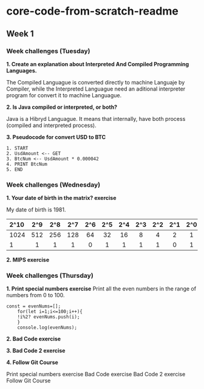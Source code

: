 # core-code-from-scratch-readme

## Week 1

### Week challenges (Tuesday) 

**1. Create an explanation about Interpreted And Compiled Programming Languages.** 

The Compiled Languague is converted directly to machine Languaje by Compiler, while the Interpreted Languague need an aditional interpreter program for convert it to machine Languague.

**2. Is Java compiled or interpreted, or both?** 

Java is a Hibryd Languague. It means that internally, have both process (compiled and interpreted process).

**3. Pseudocode for convert USD to BTC** 

    1. START
    2. UsdAmount <-- GET
    3. BtcNum <-- UsdAmount * 0.000042
    4. PRINT BtcNum
    5. END

### Week challenges (Wednesday) 

**1. Your date of birth in the matrix? exercise**

My date of birth is 1981.
  
| 2^10| 2^9 | 2^8 | 2^7 | 2^6 | 2^5 | 2^4 | 2^3 | 2^2 | 2^1 | 2^0 |
| :-- |:---:|:---:|:---:|:---:|:---:|:---:|:---:|:---:|:---:|:---:|
| 1024| 512 | 256 | 128 | 64  | 32  | 16  |  8  |  4  |  2  |  1  | 
|  1  |  1  |  1  |  1  |  0  |  1  |  1  |  1  |  1  |  0  |  1  | 

**2. MIPS exercise**

### Week challenges (Thursday) 

**1. Print special numbers exercise**
Print all the even numbers in the range of numbers from 0 to 100.

```
const = evenNums=[];
    for(let i=1;i<=100;i++){
    !i%2? evenNums.push(i);
    }
    console.log(evenNums);
```

**2. Bad Code exercise**


**3. Bad Code 2 exercise**


**4. Follow Git Course**

Print special numbers exercise
Bad Code exercise
Bad Code 2 exercise
Follow Git Course

